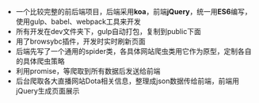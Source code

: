 - 一个比较完整的前后端项目，后端采用**koa**，前端**jQuery**，统一用**ES6**编写，使用gulp、babel、webpack工具来开发
- 所有开发在dev文件夹下，gulp自动打包，复制到public下面
- 用了browsybc插件，开发时实时刷新页面
- 后端先写了一个通用的spider类，各具体网站爬虫类用它作为原型，定制各自的具体爬虫策略
- 利用promise，等爬取到所有数据后发送给前端
- 后台爬取各大直播网站Dota相关信息，整理成json数据传给前端，前端用jQuery生成页面展示